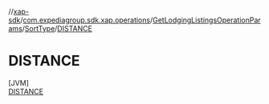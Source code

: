 //[xap-sdk](../../../../../index.md)/[com.expediagroup.sdk.xap.operations](../../../index.md)/[GetLodgingListingsOperationParams](../../index.md)/[SortType](../index.md)/[DISTANCE](index.md)

# DISTANCE

[JVM]\
[DISTANCE](index.md)
